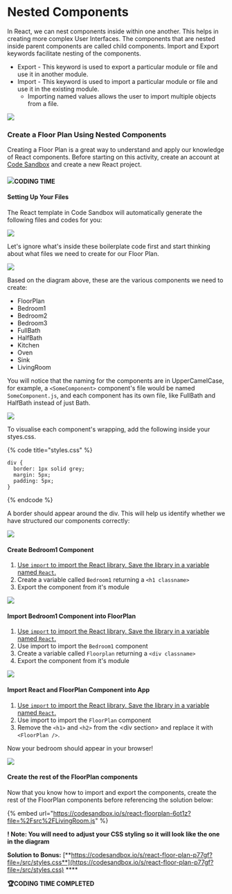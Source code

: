 # Nested Components

In React, we can nest components inside within one another. This helps in creating more complex User Interfaces. The components that are nested inside parent components are called child components. Import and Export keywords facilitate nesting of the components.

* Export - This keyword is used to export a particular module or file and use it in another module.
* Import - This keyword is used to import a particular module or file and use it in the existing module.
  * Importing named values allows the user to import multiple objects from a file.

![](<../.gitbook/assets/image (4) (1).png>)

### Create a Floor Plan Using Nested Components

Creating a Floor Plan is a great way to understand and apply our knowledge of React components. Before starting on this activity, create an account at [Code Sandbox](https://codesandbox.io) and create a new React project.

#### ![](<../.gitbook/assets/image (2) (1).png>)**CODING TIME**&#x20;

#### Setting Up Your Files

The React template in Code Sandbox will automatically generate the following files and codes for you:

![](<../.gitbook/assets/Screenshot 2022-01-24 at 10.57.39 AM.png>)

Let's ignore what's inside these boilerplate code first and start thinking about what files we need to create for our Floor Plan.&#x20;

![](<../.gitbook/assets/image (7).png>)

Based on the diagram above, these are the various components we need to create:

* FloorPlan
* Bedroom1
* Bedroom2
* Bedroom3
* FullBath
* HalfBath
* Kitchen
* Oven
* Sink
* LivingRoom

You will notice that the naming for the components are in UpperCamelCase, for example, a `<SomeComponent>` component's file would be named `SomeComponent.js`, and each component has its own file, like FullBath and HalfBath instead of just Bath.&#x20;

![](<../.gitbook/assets/Screenshot 2022-01-24 at 12.02.52 PM.png>)

To visualise each component's wrapping, add the following inside your styes.css.

{% code title="styles.css" %}
```
div {
  border: 1px solid grey;
  margin: 5px;
  padding: 5px;
}
```
{% endcode %}

A border should appear around the div. This will help us identify whether we have structured our components correctly:

![](<../.gitbook/assets/Screenshot 2022-01-24 at 11.15.21 AM.png>)

#### Create Bedroom1 Component

1. [Use `import` to import the React library. Save the library in a variable named `React`.](nested-components.md#step-1-import-react)
2. Create a variable called `Bedroom1` returning a `<h1 classname>`
3. Export the component from it's module

![](<../.gitbook/assets/Screenshot 2022-01-24 at 11.41.35 AM.png>)

#### Import Bedroom1 Component into FloorPlan

1. [Use `import` to import the React library. Save the library in a variable named `React`.](nested-components.md#step-1-import-react)
2. Use import to import the `Bedroom1` component
3. Create a variable called `Floorplan` returning a `<div classname>`
4. Export the component from it's module

![](<../.gitbook/assets/Screenshot 2022-01-24 at 11.38.19 AM.png>)

#### Import React and FloorPlan Component into App

1. [Use `import` to import the React library. Save the library in a variable named `React`.](nested-components.md#step-1-import-react)
2. Use import to import the `FloorPlan` component
3. Remove the `<h1>` and `<h2>` from the \<div section> and replace it with `<FloorPlan />`.

Now your bedroom should appear in your browser!

![](<../.gitbook/assets/Screenshot 2022-01-24 at 11.46.50 AM.png>)

#### Create the rest of the FloorPlan components

Now that you know how to import and export the components, create the rest of the FloorPlan components before referencing the solution below:

{% embed url="https://codesandbox.io/s/react-floorplan-6ot1z?file=%2Fsrc%2FLivingRoom.js" %}

**! Note: You will need to adjust your CSS styling so it will look like the one in the diagram**

**Solution to Bonus:** [**https://codesandbox.io/s/react-floor-plan-p77gf?file=/src/styles.css**](https://codesandbox.io/s/react-floor-plan-p77gf?file=/src/styles.css) ****&#x20;

**🏆CODING TIME COMPLETED**
